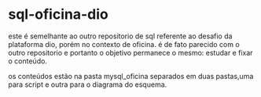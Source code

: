 # sql-oficina-dio

este é semelhante ao outro repositorio de sql referente ao desafio da plataforma dio, porém no contexto de oficina.
é de fato parecido com o outro repositorio e portanto o objetivo permanece o mesmo: estudar e fixar o conteúdo.

os conteúdos estão na pasta mysql_oficina separados em duas pastas,uma para script e outra para o diagrama do esquema.
